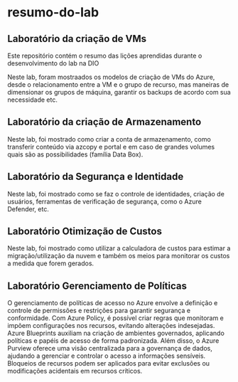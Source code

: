 # resumo-do-lab

## Laboratório da criação de VMs
Este repositório contém o resumo das lições aprendidas durante o desenvolvimento do lab na DIO

Neste lab, foram mostraados os modelos de criação de VMs do Azure, desde o relacionamento entre a VM e o grupo de recurso, mas maneiras de dimensionar os grupos de máquina, garantir os backups de acordo com sua necessidade etc.

## Laboratório da criação de Armazenamento

Neste lab, foi mostrado como criar a conta de armazenamento, como transferir conteúdo via azcopy e portal e em caso de grandes volumes quais são as possibilidades (família Data Box).

## Laboratório da Segurança e Identidade

Neste lab, foi mostrado como se faz o controle de identidades, criação de usuários, ferramentas de verificação de segurança, como o Azure Defender, etc.

## Laboratório Otimização de Custos

Neste lab, foi mostrado como utilizar a calculadora de custos para estimar a migração/utilização da nuvem e também os meios para monitorar os custos a medida que forem gerados.

## Laboratório Gerenciamento de Políticas

O gerenciamento de políticas de acesso no Azure envolve a definição e controle de permissões e restrições para garantir segurança e conformidade. Com Azure Policy, é possível criar regras que monitoram e impõem configurações nos recursos, evitando alterações indesejadas. Azure Blueprints auxiliam na criação de ambientes governados, aplicando políticas e papéis de acesso de forma padronizada. Além disso, o Azure Purview oferece uma visão centralizada para a governança de dados, ajudando a gerenciar e controlar o acesso a informações sensíveis. Bloqueios de recursos podem ser aplicados para evitar exclusões ou modificações acidentais em recursos críticos.


